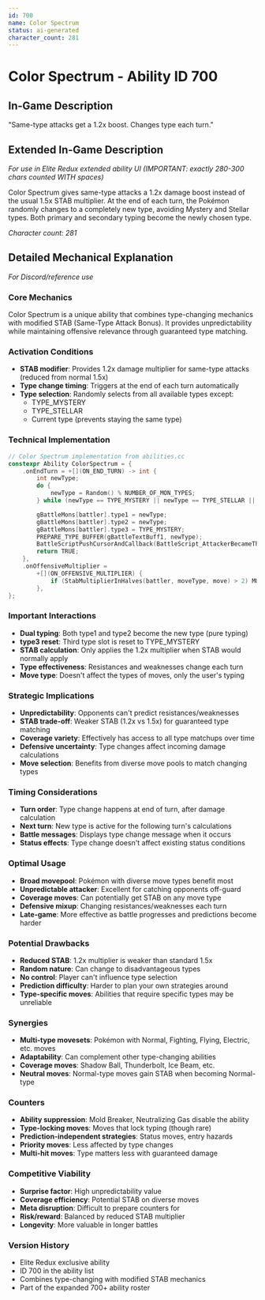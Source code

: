 ```yaml
---
id: 700
name: Color Spectrum
status: ai-generated
character_count: 281
---
```


# Color Spectrum - Ability ID 700

## In-Game Description
"Same-type attacks get a 1.2x boost. Changes type each turn."

## Extended In-Game Description
*For use in Elite Redux extended ability UI (IMPORTANT: exactly 280-300 chars counted WITH spaces)*

Color Spectrum gives same-type attacks a 1.2x damage boost instead of the usual 1.5x STAB multiplier. At the end of each turn, the Pokémon randomly changes to a completely new type, avoiding Mystery and Stellar types. Both primary and secondary typing become the newly chosen type.

*Character count: 281*

## Detailed Mechanical Explanation
*For Discord/reference use*

### Core Mechanics
Color Spectrum is a unique ability that combines type-changing mechanics with modified STAB (Same-Type Attack Bonus). It provides unpredictability while maintaining offensive relevance through guaranteed type matching.

### Activation Conditions
- **STAB modifier**: Provides 1.2x damage multiplier for same-type attacks (reduced from normal 1.5x)
- **Type change timing**: Triggers at the end of each turn automatically
- **Type selection**: Randomly selects from all available types except:
  - TYPE_MYSTERY
  - TYPE_STELLAR  
  - Current type (prevents staying the same type)

### Technical Implementation
```c
// Color Spectrum implementation from abilities.cc
constexpr Ability ColorSpectrum = {
    .onEndTurn = +[](ON_END_TURN) -> int {
        int newType;
        do {
            newType = Random() % NUMBER_OF_MON_TYPES;
        } while (newType == TYPE_MYSTERY || newType == TYPE_STELLAR || IS_BATTLER_OF_TYPE(battler, newType));

        gBattleMons[battler].type1 = newType;
        gBattleMons[battler].type2 = newType;
        gBattleMons[battler].type3 = TYPE_MYSTERY;
        PREPARE_TYPE_BUFFER(gBattleTextBuff1, newType);
        BattleScriptPushCursorAndCallback(BattleScript_AttackerBecameTheTypeFullEnd3);
        return TRUE;
    },
    .onOffensiveMultiplier =
        +[](ON_OFFENSIVE_MULTIPLIER) {
            if (StabMultiplierInHalves(battler, moveType, move) > 2) MUL(1.2);
        },
};
```

### Important Interactions
- **Dual typing**: Both type1 and type2 become the new type (pure typing)
- **type3 reset**: Third type slot is reset to TYPE_MYSTERY
- **STAB calculation**: Only applies the 1.2x multiplier when STAB would normally apply
- **Type effectiveness**: Resistances and weaknesses change each turn
- **Move type**: Doesn't affect the types of moves, only the user's typing

### Strategic Implications
- **Unpredictability**: Opponents can't predict resistances/weaknesses
- **STAB trade-off**: Weaker STAB (1.2x vs 1.5x) for guaranteed type matching
- **Coverage variety**: Effectively has access to all type matchups over time
- **Defensive uncertainty**: Type changes affect incoming damage calculations
- **Move selection**: Benefits from diverse move pools to match changing types

### Timing Considerations
- **Turn order**: Type change happens at end of turn, after damage calculation
- **Next turn**: New type is active for the following turn's calculations
- **Battle messages**: Displays type change message when it occurs
- **Status effects**: Type change doesn't affect existing status conditions

### Optimal Usage
- **Broad movepool**: Pokémon with diverse move types benefit most
- **Unpredictable attacker**: Excellent for catching opponents off-guard
- **Coverage moves**: Can potentially get STAB on any move type
- **Defensive mixup**: Changing resistances/weaknesses each turn
- **Late-game**: More effective as battle progresses and predictions become harder

### Potential Drawbacks
- **Reduced STAB**: 1.2x multiplier is weaker than standard 1.5x
- **Random nature**: Can change to disadvantageous types
- **No control**: Player can't influence type selection
- **Prediction difficulty**: Harder to plan your own strategies around
- **Type-specific moves**: Abilities that require specific types may be unreliable

### Synergies
- **Multi-type movesets**: Pokémon with Normal, Fighting, Flying, Electric, etc. moves
- **Adaptability**: Can complement other type-changing abilities
- **Coverage moves**: Shadow Ball, Thunderbolt, Ice Beam, etc.
- **Neutral moves**: Normal-type moves gain STAB when becoming Normal-type

### Counters
- **Ability suppression**: Mold Breaker, Neutralizing Gas disable the ability
- **Type-locking moves**: Moves that lock typing (though rare)
- **Prediction-independent strategies**: Status moves, entry hazards
- **Priority moves**: Less affected by type changes
- **Multi-hit moves**: Type matters less with guaranteed damage

### Competitive Viability
- **Surprise factor**: High unpredictability value
- **Coverage efficiency**: Potential STAB on diverse moves
- **Meta disruption**: Difficult to prepare counters for
- **Risk/reward**: Balanced by reduced STAB multiplier
- **Longevity**: More valuable in longer battles

### Version History
- Elite Redux exclusive ability
- ID 700 in the ability list
- Combines type-changing with modified STAB mechanics
- Part of the expanded 700+ ability roster